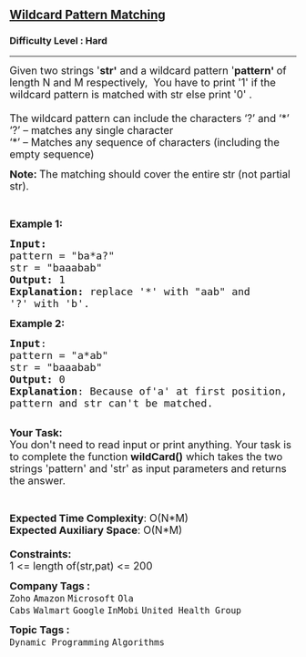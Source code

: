 <h2><a href="https://practice.geeksforgeeks.org/problems/wildcard-pattern-matching/1?page=1&difficulty[]=2&status[]=unsolved&sortBy=submissions">Wildcard Pattern Matching</a></h2><h3>Difficulty Level : Hard</h3><hr><div class="problems_problem_content__Xm_eO"><p><span style="font-size:18px">Given two strings&nbsp;'<strong>str'</strong> and a wildcard pattern '<strong>pattern' </strong>of length N and M respectively,&nbsp; You have to print '1' if the wildcard pattern is matched with str&nbsp;else print&nbsp;'0' .<br>
<br>
The wildcard pattern can include the characters ‘?’ and ‘*’<br>
‘?’ – matches any single character<br>
‘*’ – Matches any sequence of characters (including the empty sequence)</span></p>

<p><span style="font-size:18px"><strong>Note:&nbsp;</strong>The matching should cover the entire str&nbsp;(not partial str).</span></p>

<p>&nbsp;</p>

<p><span style="font-size:18px"><strong>Example 1:</strong></span></p>

<pre><span style="font-size:18px"><strong>Input:</strong>
pattern = "ba*a?"
str = "baaabab"
<strong>Output:</strong> 1
<strong>Explanation: </strong>replace '*' with "aab" and 
'?' with 'b'. 
</span></pre>

<p><span style="font-size:18px"><strong>Example 2:</strong></span></p>

<pre><span style="font-size:18px"><strong>Input</strong>:
pattern = "a*ab"
str = "baaabab"
<strong>Output:</strong> 0
<strong>Explanation</strong>: Because of'a' at first position,
pattern and str can't be matched. 
</span></pre>

<p><br>
<span style="font-size:18px"><strong>Your Task:</strong><br>
You don't need to read input or print anything. Your task is to complete the function&nbsp;<strong>wildCard()</strong>&nbsp;which takes the two strings 'pattern' and 'str' as input parameters&nbsp;and returns the answer.</span></p>

<p>&nbsp;</p>

<p><span style="font-size:18px"><strong>Expected Time Complexity</strong>: O(N*M)<br>
<strong>Expected Auxiliary Space</strong>: O(N*M)<br>
<br>
<strong>Constraints:</strong><br>
1 &lt;= length of(str,pat) &lt;= 200</span></p>
</div><p><span style=font-size:18px><strong>Company Tags : </strong><br><code>Zoho</code>&nbsp;<code>Amazon</code>&nbsp;<code>Microsoft</code>&nbsp;<code>Ola Cabs</code>&nbsp;<code>Walmart</code>&nbsp;<code>Google</code>&nbsp;<code>InMobi</code>&nbsp;<code>United Health Group</code>&nbsp;<br><p><span style=font-size:18px><strong>Topic Tags : </strong><br><code>Dynamic Programming</code>&nbsp;<code>Algorithms</code>&nbsp;